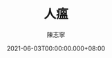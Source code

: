 ---
issue: 431
title: 人瘟
author: 陳志寧
language: 南四縣
date: 2021-06-03T00:00:00.000+08:00
topic: 抒懷
difficulty: 2
wikidata: Q131449236
wikidata_link: https://www.wikidata.org/wiki/Q131449236
---